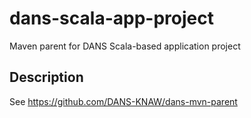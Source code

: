dans-scala-app-project
======================

Maven parent for DANS Scala-based application project

Description
-----------
See https://github.com/DANS-KNAW/dans-mvn-parent

